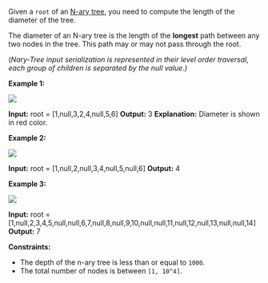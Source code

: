 
Given a  `root`  of an  [N-ary tree](https://leetcode.com/articles/introduction-to-n-ary-trees/), you need to compute the length of the diameter of the tree.

The diameter of an N-ary tree is the length of the  **longest**  path between any two nodes in the tree. This path may or may not pass through the root.

(_Nary-Tree input serialization is represented in their level order traversal, each group of children is separated by the null value.)_

**Example 1:**

![](https://assets.leetcode.com/uploads/2020/07/19/sample_2_1897.png)

**Input:** root = [1,null,3,2,4,null,5,6]
**Output:** 3
**Explanation:** Diameter is shown in red color.

**Example 2:**

**![](https://assets.leetcode.com/uploads/2020/07/19/sample_1_1897.png)**

**Input:** root = [1,null,2,null,3,4,null,5,null,6]
**Output:** 4

**Example 3:**

![](https://assets.leetcode.com/uploads/2020/07/19/sample_3_1897.png)

**Input:** root = [1,null,2,3,4,5,null,null,6,7,null,8,null,9,10,null,null,11,null,12,null,13,null,null,14]
**Output:** 7

**Constraints:**

-   The depth of the n-ary tree is less than or equal to  `1000`.
-   The total number of nodes is between  `[1, 10^4]`.